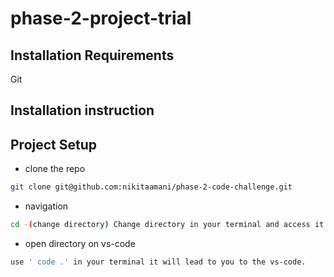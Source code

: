 # phase-2-project-trial
## Installation Requirements
Git

## Installation instruction

## Project Setup
- clone the repo  
```bash
git clone git@github.com:nikitaamani/phase-2-code-challenge.git
```
- navigation
```bash 
cd -(change directory) Change directory in your terminal and access it.
```
- open directory on vs-code
```bash 
use ' code .' in your terminal it will lead to you to the vs-code.
```
